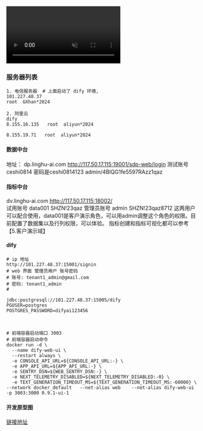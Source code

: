 <video  controls  muted  loop  width="300" >
  <source 
   src="https://ossapi.linghu-ai.com/dify-prod/1634091480199.mp4" 
   type="video/webm"  />
</video>



### 服务器列表
```shell
1. 电信服务器  # 上面启动了 dify 环境,
101.227.48.37
root  GXhan*2024

2. 阿里云  
dify 
8.155.16.135   root  aliyun*2024

8.155.19.71   root  aliyun*2024  
```

#### 数据中台
地址：
dp.linghu-ai.com
http://117.50.17.115:19001/sdp-web/login 
测试账号 ceshi0814 密码是ceshi0814123
admin/4BlQG1fe5597RAzz1qaz

#### 指标中台

dv.linghu-ai.com
http://117.50.17.115:18002/   
试用账号  data001 SHZN!23qaz
管理员账号 admin SHZN!23qaz8712
这两用户可以配合使用，data001是客户演示角色，可以用admin调整这个角色的权限。目前配置了数据集以及行列权限，可以体验。
指标创建和指标可视化都可以参考【5.客户演示域】

#### dify  
```shell
# ip 地址 
http://101.227.48.37:15001/signin
# web 界面 管理员用户 账号密码  
# 账号: tenant1_admin@gmail.com
# 密码: tenant1_admin
# 

jdbc:postgresql://101.227.48.37:15005/dify
PGUSER=postgres
POSTGRES_PASSWORD=difyai123456



# 前端容器启动端口 3003  
# 前端容器启动命令  
docker run -d \
  --name dify-web-ui \
  --restart always \
  -e CONSOLE_API_URL=${CONSOLE_API_URL:-} \
  -e APP_API_URL=${APP_API_URL:-} \
  -e SENTRY_DSN=${WEB_SENTRY_DSN:-} \
  -e NEXT_TELEMETRY_DISABLED=${NEXT_TELEMETRY_DISABLED:-0} \
  -e TEXT_GENERATION_TIMEOUT_MS=${TEXT_GENERATION_TIMEOUT_MS:-60000} \
--network docker_default   --net-alias web    --net-alias dify-web-ui -p 3003:3000 0.9.1-ui-1

```

#### 开发原型图
[链接地址](https://rp.mockplus.cn/run/rjyvZ_WhDj/BYtcU-cx-2/PvoDqtluJh?cps=expand&dt=none&ha=0&la=0&nav=1&out=0&rps=expand&rt=1&as=true)  

